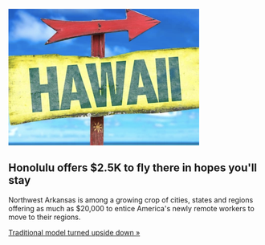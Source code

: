 
![Honolulu offers $2.5K to fly there in hopes you'll stay](./20210810074008.png)
## Honolulu offers $2.5K to fly there in hopes you'll stay

Northwest Arkansas is among a growing crop of cities, states and regions offering as much as $20,000 to entice America's newly remote workers to move to their regions.

[Traditional model turned upside down »](https://www.yahoo.com/finance/news/wanted-remote-workers-fast-growing-040105546.html)
